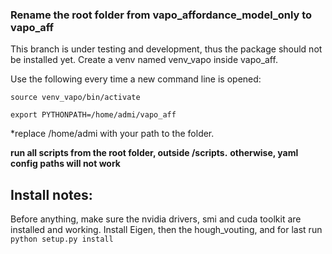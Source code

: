 ### Rename the root folder from vapo_affordance_model_only to vapo_aff

This branch is under testing and development, thus the package should not be installed yet.
Create a venv named venv_vapo inside vapo_aff.

Use the following every time a new command line is opened:

`
source venv_vapo/bin/activate
`

`
export PYTHONPATH=/home/admi/vapo_aff
`

*replace /home/admi with your path to the folder.

**run all scripts from the root folder, outside /scripts.**
**otherwise, yaml config paths will not work**




## Install notes:

Before anything, make sure the nvidia drivers, smi and cuda toolkit are installed and working. Install Eigen, then the hough_vouting, and for last run `python setup.py install`